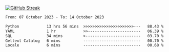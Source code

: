 [![GitHub Streak](https://streak-stats.demolab.com?user=renren-017&theme=sea&hide_border=true&background=DD272700)](https://git.io/streak-stats)

<!--START_SECTION:waka-->

```txt
From: 07 October 2023 - To: 14 October 2023

Python            13 hrs 56 mins  >>>>>>>>>>>>>>>>>>>>>>---   88.43 %
YAML              1 hr            >>-----------------------   06.39 %
SQL               34 mins         >------------------------   03.70 %
Gettext Catalog   6 mins          -------------------------   00.70 %
Locale            6 mins          -------------------------   00.68 %
```

<!--END_SECTION:waka-->
